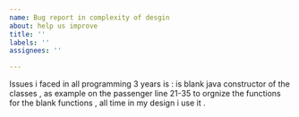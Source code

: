 ```yaml
---
name: Bug report in complexity of desgin
about: help us improve
title: ''
labels: ''
assignees: ''

---
```


Issues i faced in all programming 3 years is :   is blank java constructor of the classes , as example on the passenger line 21-35 to orgnize the functions for the blank functions , all time in my design i use it .
